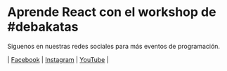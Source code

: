 # Aprende React con el workshop de #debakatas

Siguenos en nuestras redes sociales para más eventos de programación.

| [Facebook](https://www.facebook.com/debakatas) | [Instagram](https://www.instagram.com/bakatascom/) | [YouTube](https://www.youtube.com/channel/UCe9_3wN0e_b0jRETgpdgq2A) |

